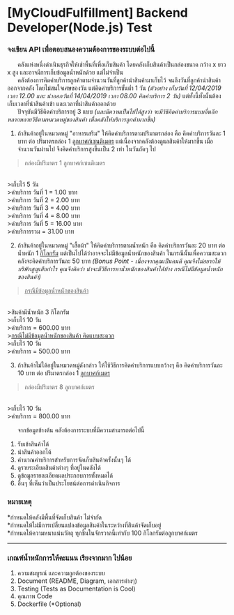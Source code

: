# [MyCloudFulfillment] Backend Developer(Node.js) Test
### จงเขียน API เพื่อตอบสนองความต้องการของระบบต่อไปนี้
&nbsp;&nbsp;&nbsp;&nbsp;&nbsp;&nbsp;คลังแห่งหนึ่งดำเนินธุรกิจให้เช่าพื้นที่เพื่อเก็บสินค้า โดยคลังเก็บสินค้าเป็นกล่องขนาด กว้าง x ยาว x สูง และอาจมีการเก็บข้อมูลน้ำหนักด้วย แต่ไม่จำเป็น
</br>
&nbsp;&nbsp;&nbsp;&nbsp;&nbsp;&nbsp;คลังต้องการคิดค่าบริการลูกค้าตามจำนวนวันที่ลูกค้านำสินค้ามาเก็บไว้ จนถึงวันที่ลูกค้านำสินค้าออกจากคลัง โดยไม่สนใจเศษของวัน แต่คิดค่าบริการขั้นต่ำ 1 วัน <i>(ตัวอย่าง เก็บวันที่ 12/04/2019 เวลา 12.00 และ นำออกวันที่ 14/04/2019 เวลา 08.00 คิดค่าบริการ 2 วัน)</i> แต่ทั้งนี้ทั้งนั้นต้องเก็บเวลาที่นำสินค้าเข้า และเวลาที่นำสินค้าออกด้วย</br>
&nbsp;&nbsp;&nbsp;&nbsp;&nbsp;&nbsp;ปัจจุบันมีวิธีคิดค่าบริการอยู่ 3 แบบ <i>(และมีความเป็นไปได้สูงว่า จะมีวิธีคิดค่าบริการแบบอื่นอีกหลากหลายวิธีตามหมวดหมู่ของสินค้า เมื่อคลังให้บริการลูกค้ามากขึ้น)</i>
</br>
1. ถ้าสินค้าอยู่ในหมวดหมู่ "อาหารเสริม" ให้คิดค่าบริการตามปริมาตรกล่อง คือ คิดค่าบริการวันละ 1 บาท ต่อ ปริมาตรกล่อง 1 <u>ลูกบาศก์เซนติเมตร</u> แต่เนื่องจากคลังต้องดูแลสินค้าให้มากขึ้น เมื่อจำนวนวันผ่านไป จึงคิดค่าบริการสูงขึ้นเป็น 2 เท่า ในวันถัดๆ ไป
>กล่องมีปริมาตร 1 ลูกบาศก์เซนติเมตร
</br>
>เก็บไว้ 5 วัน
</br>
>ค่าบริการ วันที่ 1 = 1.00 บาท
</br>
>ค่าบริการ วันที่ 2 = 2.00 บาท
</br>
>ค่าบริการ วันที่ 3 = 4.00 บาท
</br>
>ค่าบริการ วันที่ 4 = 8.00 บาท
</br>
>ค่าบริการ วันที่ 5 = 16.00 บาท
</br>
>ค่าบริการรวม = 31.00 บาท

2. ถ้าสินค้าอยู่ในหมวดหมู่ "เสื้อผ้า" ให้คิดค่าบริการตามน้ำหนัก คือ คิดค่าบริการวันละ 20 บาท ต่อ น้ำหนัก 1 <u>กิโลกรัม</u> แต่เป็นไปได้ว่าอาจจะไม่มีข้อมูลน้ำหนักของสินค้า ในกรณีนั้นเพื่อความสะดวก คลังจะคิดค่าบริการวันละ 50 บาท <i>(Bonus Point - เนื่องจากคุณเป็นคนดี คุณจึงไม่อยากให้บริษัทสูญเสียกำไร คุณจึงคิดว่า น่าจะมีวิธีการหาน้ำหนักของสินค้าได้บ้าง กรณีไม่มีข้อมูลน้ำหนักของสินค้า)</i>
><u>กรณีมีข้อมูลน้ำหนักของสินค้า</u>
</br>
>สินค้ามีน้ำหนัก 3 กิโลกรัม
</br>
>เก็บไว้ 10 วัน
</br>
>ค่าบริการ = 600.00 บาท
</br>
><u>กรณีไม่มีข้อมูลน้ำหนักของสินค้า คิดแบบสะดวก</u>
</br>
>เก็บไว้ 10 วัน
</br>
>ค่าบริการ = 500.00 บาท

3. ถ้าสินค้าไม่ได้อยู่ในหมวดหมู่ดังกล่าว ให้ใช้วิธีการคิดค่าบริการแบบกว้างๆ คือ คิดค่าบริการวันละ 10 บาท ต่อ ปริมาตรกล่อง 1 <u>ลูกบาศก์เมตร</u>
>กล่องมีปริมาตร 8 ลูกบาศก์เมตร
</br>
>เก็บไว้ 10 วัน
</br>
>ค่าบริการ = 800.00 บาท

&nbsp;&nbsp;&nbsp;&nbsp;&nbsp;&nbsp;จากข้อมูลข้างต้น คลังต้องการระบบที่มีความสามารถต่อไปนี้
</br>
1. รับเข้าสินค้าได้
2. นำสินค้าออกได้
3. คำนวณค่าบริการสำหรับการจัดเก็บสินค้าครั้งนั้นๆ ได้
4. ดูรายระเอียดสินค้าต่างๆ ที่อยู่ในคลังได้
5. ดูข้อมูลรายละเอียดผลประกอบการทั้งหมดได้
6. อื่นๆ ที่เห็นว่าเป็นประโยชน์ต่อการดำเนินกิจการ

### หมายเหตุ
*กำหนดให้คลังมีพื้นที่จัดเก็บสินค้า ไม่จำกัด
</br>
*กำหนดให้ไม่มีการเปลี่ยนแปลงข้อมูลสินค้าในระหว่างที่สินค้าจัดเก็บอยู่
</br>
*กำหนดให้ความหนาแน่นวัตถุ ทุกชิ้นในจักรวาลนี้เท่ากับ 100 กิโลกรัมต่อลูกบาศก์เมตร

---
### เกณฑ์น้ำหนักการให้คะแนน เรียงจากมาก ไปน้อย
1. ความสมบูรณ์ และความถูกต้องของระบบ
2. Document (README, Diagram, เอกสารต่างๆ)
3. Testing (Tests as Documentation is Cool)
4. คุณภาพ Code
5. Dockerfile (*Optional)